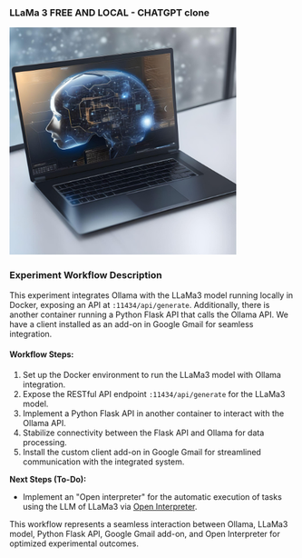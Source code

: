 ### LLaMa 3 FREE AND LOCAL - CHATGPT clone

<img src="https://github.com/lefevbre-organization/llama3/blob/main/ia.jpg" width="400">

### Experiment Workflow Description

This experiment integrates Ollama with the LLaMa3 model running locally in Docker, exposing an API at `:11434/api/generate`. Additionally, there is another container running a Python Flask API that calls the Ollama API. We have a client installed as an add-on in Google Gmail for seamless integration.

#### Workflow Steps:
1. Set up the Docker environment to run the LLaMa3 model with Ollama integration.
2. Expose the RESTful API endpoint `:11434/api/generate` for the LLaMa3 model.
3. Implement a Python Flask API in another container to interact with the Ollama API.
4. Stabilize connectivity between the Flask API and Ollama for data processing.
5. Install the custom client add-on in Google Gmail for streamlined communication with the integrated system.

**Next Steps (To-Do):**
- Implement an "Open interpreter" for the automatic execution of tasks using the LLM of LLaMa3 via [Open Interpreter](https://www.openinterpreter.com).

This workflow represents a seamless interaction between Ollama, LLaMa3 model, Python Flask API, Google Gmail add-on, and Open Interpreter for optimized experimental outcomes.
